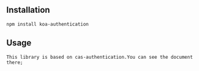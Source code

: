 ## Installation

    npm install koa-authentication

## Usage

    This library is based on cas-authentication.You can see the document there;